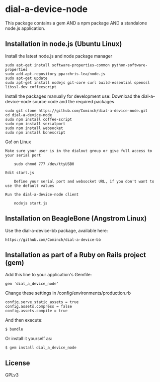 dial-a-device-node
==================

This package contains a gem AND a npm package AND a standalone node.js application.

## Installation in node.js (Ubuntu Linux)

Install the latest node.js and node package manager

	sudo apt-get install software-properties-common python-software-properties
	sudo add-apt-repository ppa:chris-lea/node.js
	sudo apt-get update
	sudo apt-get install nodejs git-core curl build-essential openssl libssl-dev coffeescript

Install the packages manually for development use: Download the dial-a-device-node source code and the required packages

	sudo git clone https://github.com/Cominch/dial-a-device-node.git
	cd dial-a-device-node
	sudo npm install coffee-script
	sudo npm install serialport
	sudo npm install websocket
	sudo npm install bonescript

Go! on Linux

	Make sure your user is in the dialout group or give full access to your serial port

		sudo chmod 777 /dev/ttyUSB0

	Edit start.js

		Define your serial port and websocket URL, if you don't want to use the default values

	Run the dial-a-device-node client

		nodejs start.js

## Installation on BeagleBone (Angstrom Linux)

Use the dial-a-device-bb package, available here:

	https://github.com/Cominch/dial-a-device-bb

## Installation as part of a Ruby on Rails project (gem)

Add this line to your application's Gemfile:

    gem 'dial_a_device_node'

Change these settings in /config/environments/production.rb

    config.serve_static_assets = true
    config.assets.compress = false
    config.assets.compile = true

And then execute:

    $ bundle

Or install it yourself as:

    $ gem install dial_a_device_node


## License

GPLv3
